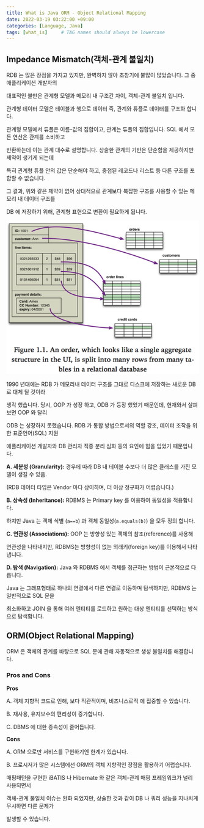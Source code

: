 ```yaml
---
title: What is Java ORM - Object Relational Mapping
date: 2022-03-19 03:22:00 +09:00
categories: [Language, Java]
tags: [what_is]     # TAG names should always be lowercase
---
```


## Impedance Mismatch(객체-관계 불일치)

RDB 는 많은 장점을 가지고 있지만, 완벽하지 않아 초창기에 불많이 많았습니다. 그 중 애플리케이션 개발자의

대표적인 불만은 관계형 모델과 메모리 내 구조간 차이, 객체-관계 불일치 입니다. 

관계형 데이터 모델은 테이블과 행으로 데이터 즉, 관계와 튜플로 데이터를 구조화 합니다.

관계형 모델에서 튜플은 이름-값의 집합이고, 관계는 튜플의 집합입니다. SQL 에서 모든 연산은 관계를 소비하고

반환하는데 이는 관계 대수로 설명합니다. 상술한 관계의 기반은 단순함을 제공하지만 제약이 생기게 되는데

특히 관계형 튜플 안의 값은 단순해야 하고, 중첩된 레코드나 리스트 등 다른 구조를 포함할 수 없습니다.

그 결과, 위와 같은 제약이 없어 상대적으로 관계보다 복잡한 구조를 사용할 수 있는 메모리 내 데이터 구조를

DB 에 저장하기 위해, 관계형 표현으로 변환이 필요하게 됩니다. 

![rdb-tables.png](/Post_img/Language/Java/What%20is%20JavaORM/rdb-tables.png)

1990 년대에는 RDB 가 메모리내 데이터 구조를 그대로 디스크에 저장하는 새로운 DB 로 대체 될 것이라 

생각 했습니다. 당시, OOP 가 성장 하고, ODB 가 등장 했었기 때문인데, 현재와서 살펴보면 OOP 와 달리

ODB 는 성장하지 못했습니다. RDB 가 통합 방법으로서의 역할 강조, 데이터 조작을 위한 표준언어(SQL) 지원

애플리케이션 개발자와 DB 관리자 직종 분리 심화 등의 요인에 힘을 입었기 때문입니다. 

**A. 세분성 (Granularity):** 경우에 따라 DB 내 테이블 수보다 더 많은 클래스를 가진 모델이 생길 수 있음.

(RDB 데이터 타입은 Vendor 마다 상이하며, 더 이상 정규화가 어렵습니다.)

**B. 상속성 (Inheritance):** RDBMS 는 Primary key 를 이용하여 동일성을 적용합니다. 

하지만 Java 는 객체 식별 (`a==b`) 과 객체 동일성(`a.equals(b)`) 을 모두 정의 합니다.

**C. 연관성 (Associations):** OOP 는 방향성 있는 객체의 참조(reference)를 사용해 

연관성을 나타내지만, RDBMS는 방향성이 없는 외래키(foreign key)를 이용해서 나타냅니다.

**D. 탐색 (Navigation):** Java 와 RDBMS 에서 객체를 접근하는 방법이 근본적으로 다릅니다. 

Java 는 그래프형태로 하나의 연결에서 다른 연결로 이동하며 탐색하지만, RDBMS 는 일반적으로 SQL 문을 

최소화하고 JOIN 을 통해 여러 엔티티를 로드하고 원하는 대상 엔티티를 선택하는 방식으로 탐색합니다.

## ORM(Object Relational Mapping)

ORM 은 객체의 관계를 바탕으로 SQL 문에 관해 자동적으로 생성 불일치를 해결합니다.

### P**ros and Cons**

**Pros**

A. 객체 지향적 코드로 인해, 보다 직관적이며, 비즈니스로직 에 집중할 수 있습니다.

B. 재사용, 유지보수의 편리성이 증가합니다.

C. DBMS 에 대한 종속성이 줄어듭니다.

**Cons**

A. ORM 으로만 서비스를 구현하기엔 한계가 있습니다.

B. 프로시저가 많은 시스템에선 ORM의 객체 지향적인 장점을 활용하기 어렵습니다.

매핑패턴을 구현한 iBATIS 나 Hibernate 와 같은 객체-관계 매핑 프레임워크가 널리 사용되면서

객체-관계 불일치 이슈는 완화 되었지만, 상술한 것과 같이 DB 나 쿼리 성능을 지나치게 무시하면 다른 문제가

발생할 수 있습니다.